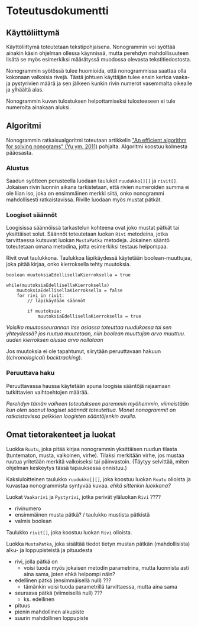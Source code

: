 # Toteutusdokumentti

## Käyttöliittymä

Käyttöliittymä toteutetaan tekstipohjaisena. Nonogrammin voi syöttää ainakin käsin ohjelman ollessa käynnissä, mutta perehdyn mahdollisuuteen lisätä se myös esimerkiksi määrätyssä muodossa olevasta tekstitiedostosta.

Nonogrammin syötössä tulee huomioida, että nonogrammissa saattaa olla kokonaan valkoisia rivejä. Tästä johtuen käyttäjän tulee ensin kertoa vaaka- ja pystyrivien määrä ja sen jälkeen kunkin rivin numerot vasemmalta oikealle ja ylhäältä alas.

Nonogrammin kuvan tulostuksen helpottamiseksi tulosteeseen ei tule numeroita ainakaan aluksi.

## Algoritmi

Nonogrammin ratkaisualgoritmi toteutaan artikkelin ["An efficient algorithm for solving nonograms" (Yu ym. 2011)](https://helsinki.primo.exlibrisgroup.com/permalink/358UOH_INST/qn0n39/cdi_gale_infotracacademiconefile_A272876190) pohjalta. Algoritmi koostuu kolmesta pääosasta.

### Alustus

Saadun syötteen perusteella luodaan taulukot `ruudukko[][]` ja `rivit[]`. Jokaisen rivin luonnin aikana tarkistetaan, että rivien numeroiden summa ei ole liian iso, joka on ensimmäinen merkki siitä, onko nonogrammi mahdollisesti ratkaistavissa. Riville luodaan myös mustat pätkät.

### Loogiset säännöt

Loogisissa säännöissä tarkastelun kohteena ovat joko mustat pätkät tai yksittäiset solut. Säännöt toteutetaan luokan `Rivi` metodeina, jotka tarvittaessa kutsuvat luokan `MustaPatka` metodeja. Jokainen sääntö toteutetaan omana metodina, jotta esimerkiksi testaus helpompaa.

Rivit ovat taulukkona. Taulukkoa läpikäydessä käytetään boolean-muuttujaa, joka pitää kirjaa, onko kierroksella tehty muutoksia.

```
boolean muutoksiaEdellisellaKierroksella = true

while(muutoksiaEdellisellaKierroksella)
    muutoksiaEdellisellaKierroksella = false
    for rivi in rivit:
        // läpikäydään säännöt

        if muutoksia:
            muutoksiaEdellisellaKierroksella = true
```

*Voisiko muutosseurannan itse asiassa toteuttaa ruudukossa tai sen yhteydessä? jos ruutua muutetaan, niin boolean muuttujan arvo muuttuu. uuden kierroksen alussa arvo nollataan*

Jos muutoksia ei ole tapahtunut, siirytään peruuttavaan hakuun ((*chronological*) *backtracking*).

### Peruuttava haku

Peruuttavassa haussa käytetään apuna loogisia sääntöjä rajaamaan tutkittavien vaihtoehtojen määrää.

*Perehdyn tämän vaiheen toteutukseen paremmin myöhemmin, viimeistään kun olen saanut loogiset säännöt toteutettua. Monet nonogrammit on ratkaistavissa pelkkien loogisten sääntöjenkin avulla.*

## Omat tietorakenteet ja luokat

Luokka `Ruutu`, joka pitää kirjaa nonogrammin yksittäisen ruudun tilasta (tuntematon, musta, valkoinen, virhe). Tilaksi merkitään virhe, jos mustaa ruutua yritetään merkitä valkoiseksi tai päinvastoin. (Täytyy selvittää, miten ohjelman keskeytys tässä tapauksessa onnistuu.)

Kaksiuloitteinen taulukko `ruudukko[][]`, joka koostuu luokan `Ruutu` olioista ja kuvastaa nonogrammista syntyvää kuvaa. *ehkä sittenkin luokkana?*

Luokat `Vaakarivi` ja `Pystyrivi`, jotka perivät yläluokan `Rivi` ????

- rivinumero
- ensimmäinen musta pätkä? / taulukko mustista pätkistä
- valmis boolean

Taulukko `rivit[]`, joka koostuu luokan `Rivi` olioista.

Luokka `MustaPatka`, joka sisältää tiedot tietyn mustan pätkän (mahdollisista) alku- ja loppupisteistä ja pituudesta

- rivi, jolla pätkä on
    - voisi tuoda myös jokaisen metodin parametrina, mutta luonnista asti aina sama, joten ehkä helpompi näin?
- edellinen pätkä (ensimmäisellä null) ???
    - tämänkin voisi tuoda parametrillä tarvittaessa, mutta aina sama
- seuraava pätkä (viimeisellä null) ???
    - ks. edellinen
- pituus
- pienin mahdollinen alkupiste
- suurin mahdollinen loppupiste